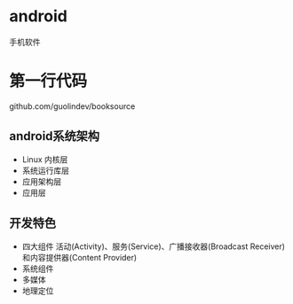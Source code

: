 # android
手机软件
# 第一行代码
github.com/guolindev/booksource

## android系统架构
- Linux 内核层
- 系统运行库层
- 应用架构层
- 应用层

## 开发特色
- 四大组件 活动(Activity)、服务(Service)、广播接收器(Broadcast Receiver) 和内容提供器(Content Provider)
- 系统组件
- 多媒体
- 地理定位

